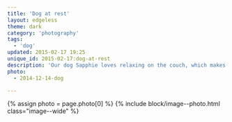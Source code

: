 ```yaml
---
title: 'Dog at rest'
layout: edgeless
theme: dark
category: 'photography'
tags:
  - 'dog'
updated: 2015-02-17 19:25
unique_id: 2015-02-17:dog-at-rest
description: 'Our dog Sapphie loves relaxing on the couch, which makes her an easy subject.'
photo:
  - 2014-12-14-dog

---
```


{% assign photo = page.photo[0] %}
{% include block/image--photo.html class="image--wide" %}
